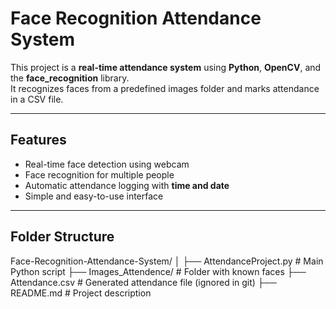 # Face Recognition Attendance System

This project is a **real-time attendance system** using **Python**, **OpenCV**, and the **face_recognition** library.  
It recognizes faces from a predefined images folder and marks attendance in a CSV file.

---

## Features

- Real-time face detection using webcam  
- Face recognition for multiple people  
- Automatic attendance logging with **time and date**  
- Simple and easy-to-use interface  

---

## Folder Structure

Face-Recognition-Attendance-System/
│
├── AttendanceProject.py # Main Python script
├── Images_Attendence/ # Folder with known faces
├── Attendance.csv # Generated attendance file (ignored in git)
├── README.md # Project description

